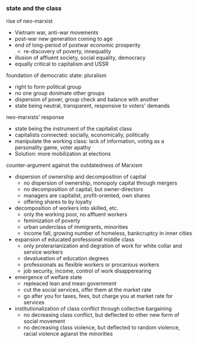 ### state and the class

rise of neo-marxist
- Vietnam war, anti-war movements
- post-war new generation coming to age
- end of long-period of postwar economic prosperity
    - re-discovery of poverty, innequality
- illusion of affluent society, social equality, democracy
- equally critical to capitalism and USSR

foundation of democratic state: pluralism
- right to form political group
- no one group donimate other groups
- dispersion of pover, group check and balance with another
- state being neutral, transparent, responsive to voters' demands

neo-marxists' response
- state being the instrument of the capitalist class
- capitalists connected: socially, economically, politically
- manipulate the working class: lack of information, voting as a personality game, voter apathy
- Solution: more mobilization at elections

counter-argument against the outdatedness of Marxism
- dispersion of ownership and decomposition of capital
    - no dispersion of ownership, monopoly capital through mergers
    - no decomposition of capital, but owner-directors
    - managers are capitalist, profit-oriented, own shares
    - offering shares to by loyalty
- decomposition of workers into skilled, etc.
    - only the working poor, no affluent workers
    - feminization of poverty
    - urban underclass of immigrants, minorities
    - income fall, growing number of homeless, bankcruptcy in inner cities
- expansion of educated professional middle class
    - only prolerarianization and degration of work for white collar and service workers
    - devalueation of education degrees
    - professionals as flexible workers or procarious workers
    - job security, income, control of work disapperearing
- emergence of welfare state
    - repleaced lean and mean government
    - cut the social services, offer them at the market rate
    - go after you for taxes, fees, but charge you at market rate for services
- institutionalization of class conflict through collective bargaining
    - no decreasing class conflict, but deflected to other new form of social movement
    - no decreasing class violence, but deflected to random violence, racial violence agianst the minorities
